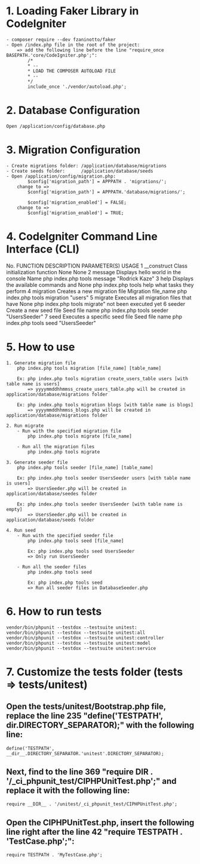 # 1. Loading Faker Library in CodeIgniter
    - composer require --dev fzaninotto/faker
    - Open /index.php file in the root of the project:
        => add the following line before the line "require_once BASEPATH.'core/CodeIgniter.php';":
            /*
            * --
            * LOAD THE COMPOSER AUTOLOAD FILE
            * --
            */
            include_once './vendor/autoload.php';

# 2. Database Configuration
    Open /application/config/database.php

# 3. Migration Configuration
    - Create migrations folder: /application/database/migrations
    - Create seeds folder:      /application/database/seeds
    - Open /application/config/migration.php:
            $config['migration_path'] = APPPATH . 'migrations/'; 
        change to =>
            $config['migration_path'] = APPPATH.'database/migrations/';

            $config['migration_enabled'] = FALSE;
        change to =>
            $config['migration_enabled'] = TRUE;

# 4. CodeIgniter Command Line Interface (CLI)
No.	FUNCTION	    DESCRIPTION	                            PARAMETER(S)        USAGE
1	__construct	    Class initialization function	        None	            None
2	message	        Displays hello world in the console	    Name	            php index.php tools message "Rodrick Kaze"
3	help	        Displays the available commands and     None	            php index.php tools help
                    what tasks they perform
4	migration	    Creates a new migration file	        Migration file_name	php index.php tools migration "users"
5	migrate	        Executes all migration files that have  None	            php index.php tools migrate"
                    not been executed yet
6	seeder	        Create a new seed file	                Seed file name	    php index.php tools seeder "UsersSeeder"
7	seed	        Executes a specific seed file	        Seed file name	    php index.php tools seed "UsersSeeder"

# 5. How to use
    1. Generate migration file
        php index.php tools migration [file_name] [table_name]

        Ex: php index.php tools migration create_users_table users [with table name is users]
            => yyyymmddhhmmss_create_users_table.php will be created in application/database/migrations folder

        Ex: php index.php tools migration blogs [with table name is blogs]
            => yyyymmddhhmmss_blogs.php will be created in application/database/migrations folder

    2. Run migrate
        - Run with the specified migration file
            php index.php tools migrate [file_name]

        - Run all the migration files
            php index.php tools migrate

    3. Generate seeder file
        php index.php tools seeder [file_name] [table_name]

        Ex: php index.php tools seeder UsersSeeder users [with table name is users]
            => UsersSeeder.php will be created in application/database/seedes folder

        Ex: php index.php tools seeder UsersSeeder [with table name is empty]
            => UsersSeeder.php will be created in application/database/seeds folder

    4. Run seed
        - Run with the specified seeder file
            php index.php tools seed [file_name]

            Ex: php index.php tools seed UsersSeeder
            => Only run UsersSeeder

        - Run all the seeder files
            php index.php tools seed

            Ex: php index.php tools seed
            => Run all seeder files in DatabaseSeeder.php

# 6. How to run tests
    vendor/bin/phpunit --testdox --testsuite unitest:
    vendor/bin/phpunit --testdox --testsuite unitest:all
    vendor/bin/phpunit --testdox --testsuite unitest:controller
    vendor/bin/phpunit --testdox --testsuite unitest:model
    vendor/bin/phpunit --testdox --testsuite unitest:service

# 7. Customize the tests folder (tests => tests/unitest)
## Open the tests/unitest/Bootstrap.php file, replace the line 235 "define('TESTPATH', __dir__.DIRECTORY_SEPARATOR);" with the following line:

    define('TESTPATH', __dir__.DIRECTORY_SEPARATOR.'unitest'.DIRECTORY_SEPARATOR);

## Next, find to the line 369 "require __DIR__ . '/_ci_phpunit_test/CIPHPUnitTest.php';" and replace it with the following line:

    require __DIR__ . '/unitest/_ci_phpunit_test/CIPHPUnitTest.php';

##   Open the CIPHPUnitTest.php, insert the following line right after the line 42 "require TESTPATH . 'TestCase.php';":

	require TESTPATH . 'MyTestCase.php';
